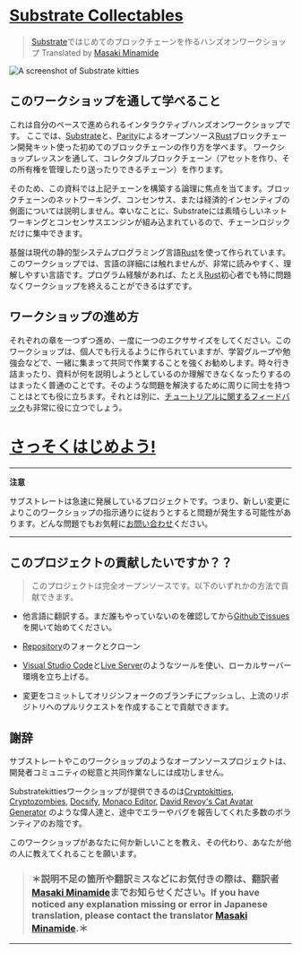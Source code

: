 # [Substrate Collectables][main link]
> [Substrate][]ではじめてのブロックチェーンを作るハンズオンワークショップ
> Translated by [Masaki Minamide][]

![A screenshot of Substrate kitties](../media/substrate-collectables.png)

## このワークショップを通して学べること

これは自分のペースで進められるインタラクティブハンズオンワークショップです。
ここでは、[Substrate][]と、[Parity][]によるオープンソース[Rust][]ブロックチェーン開発キット使った初めてのブロックチェーンの作り方を学べます。
ワークショップレッスンを通して、コレクタブルブロックチェーン（アセットを作り、その所有権を管理したり送ったりできるチェーン）を作ります。

そのため、この資料では上記チェーンを構築する論理に焦点を当てます。ブロックチェーンのネットワーキング、コンセンサス、または経済的インセンティブの側面については説明しません。幸いなことに、Substrateには素晴らしいネットワーキングとコンセンサスエンジンが組み込まれているので、チェーンロジックだけに集中できます。

基盤は現代の静的型システムプログラミング言語[Rust][]を使って作られています。このワークショップでは、言語の詳細には触れませんが、非常に読みやすく、理解しやすい言語です。プログラム経験があれば、たとえ[Rust][]初心者でも特に問題なくワークショップを終えることができるはずです。

## ワークショップの進め方

それぞれの章を一つずつ進め、一度に一つのエクササイズをしてください。このワークショップは、個人でも行えるように作られていますが、学習グループや勉強会などで、一緒に集まって共同で作業することを強くお勧めします。時々行き詰まったり、資料が何を説明しようとしているのか理解できなくなったりするのはまったく普通のことです。そのような問題を解決するために周りに同士を持つことはとても役に立ちます。それとは別に、[チュートリアルに関するフィードバック](feedback)も非常に役に立つでしょう。

# [さっそくはじめよう!](ja-jp/0/introduction.md)

---
**注意**

サブストレートは急速に発展しているプロジェクトです。つまり、新しい変更によりこのワークショップの指示通りに従おうとすると問題が発生する可能性があります。どんな問題でもお気軽に[お問い合わせ](https://substrate.readme.io/v1.0.0/docs/feedback)ください。

---

## このプロジェクトの貢献したいですか？？
>このプロジェクトは完全オープンソースです。以下のいずれかの方法で貢献できます。

* 他言語に翻訳する。まだ誰もやっていないのを確認してから[Githubでissues](https://github.com/shawntabrizi/substrate-collectables-workshop/issues)を開いて始めてください。

* [Repository](https://github.com/shawntabrizi/substrate-collectables-workshop)のフォークとクローン

* [Visual Studio Code](https://code.visualstudio.com/)と[Live Server](https://marketplace.visualstudio.com/items?itemName=ritwickdey.LiveServer)のようなツールを使い、ローカルサーバー環境を立ち上げる。

* 変更をコミットしてオリジンフォークのブランチにプッシュし、上流のリポジトリへのプルリクエストを作成することで貢献できます。

## 謝辞

サブストレートやこのワークショップのようなオープンソースプロジェクトは、開発者コミュニティの総意と共同作業なしには成功しません。

Substratekittiesワークショップが提供できるのは[Cryptokitties](https://www.cryptokitties.co/), [Cryptozombies](https://cryptozombies.io/), [Docsify](https://docsify.js.org/), [Monaco Editor](https://microsoft.github.io/monaco-editor/), [David Revoy's Cat Avatar Generator](https://framagit.org/Deevad/cat-avatar-generator) のような偉人達と、途中でエラーやバグを報告してくれた多数のボランティアのお陰です。

このワークショップがあなたに何か新しいことを教え、その代わり、あなたが他の人に教えてくれることを願います。

>### ＊説明不足の箇所や翻訳ミスなどにお気付きの際は、翻訳者[Masaki Minamide][]までお知らせください。If you have noticed any explanation missing or error in Japanese translation, please contact the translator [Masaki Minamide][].＊

---

[main link]: https://shawntabrizi.github.io/substrate-collectables-workshop/
[feedback]: https://docs.substrate.dev/docs/feedback
[Substrate]: https://www.parity.io/substrate/
[Substrate docs]: https://docs.substrate.dev/
[Parity]: https://www.parity.io/
[Rust]: https://www.rust-lang.org/
[Masaki Minamide]: https://twitter.com/raika_5179
